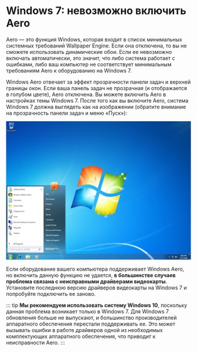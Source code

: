 # Windows 7: невозможно включить Aero

Aero — это функция Windows, которая входит в список минимальных системных требований Wallpaper Engine. Если она отключена, то вы не сможете использовать динамические обои. Если ее невозможно включать автоматически, это значит, что либо система работает с ошибками, либо ваш компьютер не соответствует минимальным требованиям Aero к оборудованию на Windows 7.

Windows Aero отвечает за эффект прозрачности панели задач и верхней границы окон. Если ваша панель задач не прозрачная (и отображается в голубом цвете), Aero отключена. Вы можете включить Aero в настройках темы Windows 7. После того как вы включите Aero, система Windows 7 должна выглядеть как на изображении (обратите внимание на прозрачность панели задач и меню «Пуск»):

![Windows 7 с включенной функцией Aero](./w7.png)

Если оборудование вашего компьютера поддерживает Windows Aero, но включить данную функцию не удается, **в большинстве случаев проблема связана с неисправными драйверами видеокарты**. Установите последнюю версию драйверов видеокарты на Windows 7 и попробуйте подключить ее заново.

::: tip
**Мы рекомендуем использовать систему Windows 10**, поскольку данная проблема возникает только в Windows 7. Для Windows 7 обновления больше не выпускают, и большинство производителей аппаратного обеспечения перестали поддерживать ее. Это может вызывать ошибки в работе драйверов одной из необходимых комплектующих аппаратного обеспечения, что приводит к неисправности Aero.
:::
